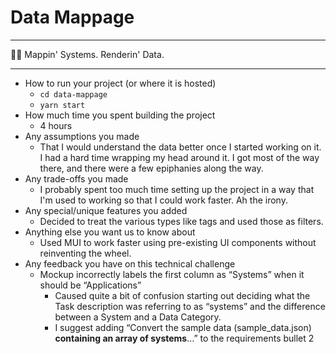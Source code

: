 # Data Mappage

----------------------- ------------------------------------
💁‍♂️                      Mappin' Systems. Renderin' Data.

------------------------------------------------------------

- How to run your project (or where it is hosted)
  - `cd data-mappage`
  - `yarn start`
- How much time you spent building the project
  - 4 hours
- Any assumptions you made
  - That I would understand the data better once I started working on it. I had a hard time wrapping my head around it. I got most of the way there, and there were a few epiphanies along the way.
- Any trade-offs you made
  - I probably spent too much time setting up the project in a way that I'm used to working so that I could work faster. Ah the irony.
- Any special/unique features you added
  - Decided to treat the various types like tags and used those as filters.
- Anything else you want us to know about
  - Used MUI to work faster using pre-existing UI components without reinventing the wheel.
- Any feedback you have on this technical challenge
  - Mockup incorrectly labels the first column as “Systems” when it should be “Applications”
    - Caused quite a bit of confusion starting out deciding what the Task description was referring to as “systems” and the difference between a System and a Data Category.
    - I suggest adding “Convert the sample data (sample_data.json) **containing an array of systems**…” to the requirements bullet 2
